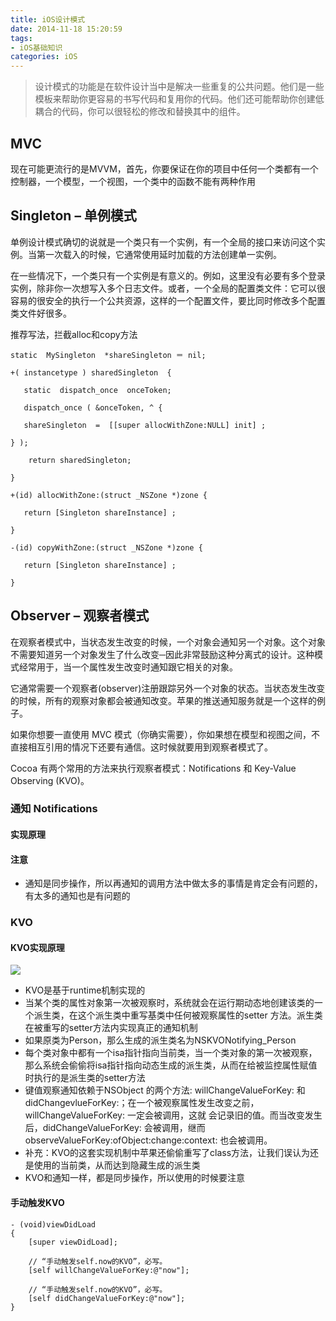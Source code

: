 ```yaml
---
title: iOS设计模式
date: 2014-11-18 15:20:59
tags:
- iOS基础知识
categories: iOS
---
```

>设计模式的功能是在软件设计当中是解决一些重复的公共问题。他们是一些模板来帮助你更容易的书写代码和复用你的代码。他们还可能帮助你创建低耦合的代码，你可以很轻松的修改和替换其中的组件。
<!--more-->
## MVC
现在可能更流行的是MVVM，首先，你要保证在你的项目中任何一个类都有一个控制器，一个模型，一个视图，一个类中的函数不能有两种作用

## Singleton – 单例模式
单例设计模式确切的说就是一个类只有一个实例，有一个全局的接口来访问这个实例。当第一次载入的时候，它通常使用延时加载的方法创建单一实例。

在一些情况下，一个类只有一个实例是有意义的。例如，这里没有必要有多个登录实例，除非你一次想写入多个日志文件。或者，一个全局的配置类文件：它可以很容易的很安全的执行一个公共资源，这样的一个配置文件，要比同时修改多个配置类文件好很多。

推荐写法，拦截alloc和copy方法

```
static  MySingleton  *shareSingleton ＝ nil;

+( instancetype ) sharedSingleton  {

   static  dispatch_once  onceToken;

   dispatch_once ( &onceToken, ^ {

   shareSingleton  =  [[super allocWithZone:NULL] init] ;

} );

    return sharedSingleton;

}

+(id) allocWithZone:(struct _NSZone *)zone {

   return [Singleton shareInstance] ; 

}

-(id) copyWithZone:(struct _NSZone *)zone {

   return [Singleton shareInstance] ;

}

```

## Observer – 观察者模式
在观察者模式中，当状态发生改变的时候，一个对象会通知另一个对象。这个对象不需要知道另一个对象发生了什么改变─因此非常鼓励这种分离式的设计。这种模式经常用于，当一个属性发生改变时通知跟它相关的对象。

它通常需要一个观察者(observer)注册跟踪另外一个对象的状态。当状态发生改变的时候，所有的观察对象都会被通知改变。苹果的推送通知服务就是一个这样的例子。

如果你想要一直使用 MVC 模式（你确实需要），你如果想在模型和视图之间，不直接相互引用的情况下还要有通信。这时候就要用到观察者模式了。

Cocoa 有两个常用的方法来执行观察者模式：Notifications 和 Key-Value Observing (KVO)。

### 通知 Notifications
#### 实现原理


#### 注意
- 通知是同步操作，所以再通知的调用方法中做太多的事情是肯定会有问题的，有太多的通知也是有问题的


### KVO

#### KVO实现原理
![](http://7xrn7f.com1.z0.glb.clouddn.com/16-7-18/9770095.jpg)
- KVO是基于runtime机制实现的
- 当某个类的属性对象第一次被观察时，系统就会在运行期动态地创建该类的一个派生类，在这个派生类中重写基类中任何被观察属性的setter 方法。派生类在被重写的setter方法内实现真正的通知机制
- 如果原类为Person，那么生成的派生类名为NSKVONotifying_Person
- 每个类对象中都有一个isa指针指向当前类，当一个类对象的第一次被观察，那么系统会偷偷将isa指针指向动态生成的派生类，从而在给被监控属性赋值时执行的是派生类的setter方法
- 键值观察通知依赖于NSObject 的两个方法: willChangeValueForKey: 和 didChangevlueForKey:；在一个被观察属性发生改变之前， willChangeValueForKey: 一定会被调用，这就 会记录旧的值。而当改变发生后，didChangeValueForKey: 会被调用，继而 observeValueForKey:ofObject:change:context: 也会被调用。
- 补充：KVO的这套实现机制中苹果还偷偷重写了class方法，让我们误认为还是使用的当前类，从而达到隐藏生成的派生类
- KVO和通知一样，都是同步操作，所以使用的时候要注意




#### 手动触发KVO
```
- (void)viewDidLoad
{
    [super viewDidLoad];

    // “手动触发self.now的KVO”，必写。
    [self willChangeValueForKey:@"now"];

    // “手动触发self.now的KVO”，必写。
    [self didChangeValueForKey:@"now"];
}
```
